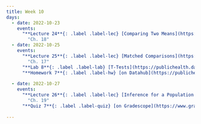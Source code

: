 ```yaml
---
title: Week 10
days:
  - date: 2022-10-23
    events:
      "**Lecture 24**{: .label .label-lec} [Comparing Two Means](https://ph142-ucb.github.io/fa23/src/lec/Lec_24_Comparing-two-means.pdf) [(Recording)](https://berkeley.zoom.us/rec/share/hBMusINJrKmMgVmPXXPVzEU2lLzMe0ryhf6XFkUl1CQLY8pJy7uJmLxSlJN_xchE.4QIxTN5gpMscScZ1)":
        "Ch. 18"
  - date: 2022-10-25
    events:
      "**Lecture 25**{: .label .label-lec} [Matched Comparisons](https://ph142-ucb.github.io/fa23/src/lec/Lec_25_Paired-t-test.pdf) [(Recording)](https://berkeley.zoom.us/rec/share/HpgL1D7gxiQoxcZwdzOQrvzT0y1UCtHI9Bc2-XvZ0Du8-2Y_edkHfIAB_jrSzXbz.vBM2ijIQxXihZDWf) ": 
        "Ch. 17"
      "**Lab 8**{: .label .label-lab} [T-Tests](https://publichealth.datahub.berkeley.edu/hub/user-redirect/git-pull?repo=https%3A%2F%2Fgithub.com%2Fph142-ucb%2Fph142-fa23&urlpath=rstudio%2F&branch=main) (Due Oct 27th)":
      "**Homework 7**{: .label .label-hw} [on Datahub](https://publichealth.datahub.berkeley.edu/hub/user-redirect/git-pull?repo=https%3A%2F%2Fgithub.com%2Fph142-ucb%2Fph142-fa23&urlpath=rstudio%2F&branch=main) [(Solutions)](https://ph142-ucb.github.io/fa23/src/hw-sol/hw07-sol.pdf) ":
      
  - date: 2022-10-27
    events:
      "**Lecture 26**{: .label .label-lec} [Inference for a Population Proportion](https://ph142-ucb.github.io/fa23/src/lec/Lec26_Inference-population-proportion.pdf) [(Recording)](https://berkeley.zoom.us/rec/share/Gg8YCkFDmNo5zW5Hyy8H-zmpcdtP-MDqbWQWYtrldcXQPbKg8U9lRz-RI641MiC5.XTXVIzjY-iWhWdP1) ":
        "Ch. 19"
      "**Quiz 7**{: .label .label-quiz} [on Gradescope](https://www.gradescope.com/courses/575069) (Open 24hr, Due Oct 27th, 11:59 PM PST)":
      
---
```

